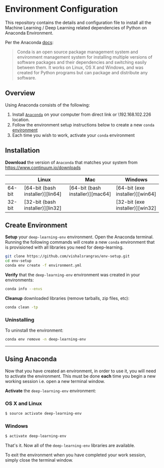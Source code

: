 # Environment Configuration

This repository contains the details and configuration file to install all the Machine Learning / Deep Learning related dependencies of Python on Anaconda Environment.

Per the Anaconda [docs](http://conda.pydata.org/docs):

> Conda is an open source package management system and environment management system 
for installing multiple versions of software packages and their dependencies and 
switching easily between them. It works on Linux, OS X and Windows, and was created 
for Python programs but can package and distribute any software.

## Overview
Using Anaconda consists of the following:

1. Install [`Anaconda`](https://www.continuum.io/downloads) on your computer from direct link or \\192.168.102.226 location.
2. Follow the environment setup instructions below to create a new `conda` [environment](http://conda.pydata.org/docs/using/envs.html)
3. Each time you wish to work, activate your `conda` environment

## Installation

**Download** the version of `Anaconda` that matches your system from https://www.continuum.io/downloads

|        | Linux | Mac | Windows | 
|--------|-------|-----|---------|
| 64-bit | [64-bit (bash installer)][lin64] | [64-bit (bash installer)][mac64] | [64-bit (exe installer)][win64]
| 32-bit | [32-bit (bash installer)][lin32] |  | [32-bit (exe installer)][win32]

## Create Environment

**Setup** your `deep-learning-env` environment. Open the Anaconda terminal. Running the following commands will create a new `conda` environment that is provisioned with all libraries you need for deep-learning.

```sh
git clone https://github.com/vishalsrangras/env-setup.git
cd env-setup
conda env create -f environment.yml
```

**Verify** that the `deep-learning-env` environment was created in your environments:

```sh
conda info --envs
```

**Cleanup** downloaded libraries (remove tarballs, zip files, etc):

```sh
conda clean -tp
```

### Uninstalling 

To uninstall the environment:

```sh
conda env remove -n deep-learning-env
```

---

## Using Anaconda

Now that you have created an environment, in order to use it, you will need to activate the environment. This must be done **each** time you begin a new working session i.e. open a new terminal window. 

**Activate** the `deep-learning-env` environment:

### OS X and Linux
```sh
$ source activate deep-learning-env
```
### Windows
```sh
$ activate deep-learning-env
```

That's it. Now all of the `deep-learning-env` libraries are available.

To exit the environment when you have completed your work session, simply close the terminal window.
